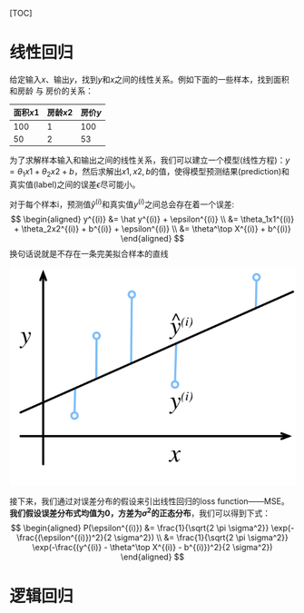[TOC]

# 线性回归

给定输入$x$、输出$y$，找到$y$和$x$之间的线性关系。例如下面的一些样本，找到面积和房龄 与 房价的关系：

| 面积$x1$ | 房龄$x2$ | 房价$y$ |
| -------- | -------- | ------- |
| 100      | 1        | 100     |
| 50       | 2        | 53      |

为了求解样本输入和输出之间的线性关系，我们可以建立一个模型(线性方程)：$y = \theta_1x1 + \theta_2x2 + b$，然后求解出$x1,x2,b$的值，使得模型预测结果(prediction)和真实值(label)之间的误差$\epsilon$尽可能小。

对于每个样本i，预测值$\hat y^{(i)}$和真实值$y^{(i)}$之间总会存在着一个误差:
$$
\begin{aligned}
y^{(i)} &= \hat y^{(i)} + \epsilon^{(i)} \\
&= \theta_1x1^{(i)} + \theta_2x2^{(i)} + b^{(i)} + \epsilon^{(i)} \\ 
&= \theta^\top X^{(i)} + b^{(i)}
\end{aligned}
$$
换句话说就是不存在一条完美拟合样本的直线

![](fit-linreg.svg)

接下来，我们通过对误差分布的假设来引出线性回归的loss function——MSE。**我们假设误差分布式均值为0，方差为$\sigma^2$的正态分布**，我们可以得到下式：
$$
\begin{aligned}
P(\epsilon^{(i)}) &= \frac{1}{\sqrt{2 \pi \sigma^2}} \exp(-\frac{(\epsilon^{(i)})^2}{2 \sigma^2}) \\
&= \frac{1}{\sqrt{2 \pi \sigma^2}} \exp(-\frac{(y^{(i)} - \theta^\top X^{(i)} - b^{(i)})^2}{2 \sigma^2})
\end{aligned}
$$


# 逻辑回归